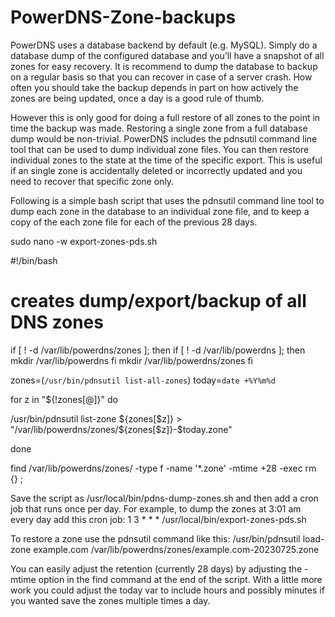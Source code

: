 # PowerDNS-Zone-backups
PowerDNS uses a database backend by default (e.g. MySQL). Simply do a database dump of the configured database and you’ll have a snapshot of all zones for easy recovery. It is recommend to dump the database to backup on a regular basis so that you can recover in case of a server crash. How often you should take the backup depends in part on how actively the zones are being updated, once a day is a good rule of thumb.

However this is only good for doing a full restore of all zones to the point in time the backup was made. Restoring a single zone from a full database dump would be non-trivial. PowerDNS includes the pdnsutil command line tool that can be used to dump individual zone files. You can then restore individual zones to the state at the time of the specific export. This is useful if an single zone is accidentally deleted or incorrectly updated and you need to recover that specific zone only.

Following is a simple bash script that uses the pdnsutil command line tool to dump each zone in the database to an individual zone file, and to keep a copy of the each zone file for each of the previous 28 days.

sudo nano -w export-zones-pds.sh

#!/bin/bash

# creates dump/export/backup of all DNS zones

if [ ! -d /var/lib/powerdns/zones ]; then
  if [ ! -d /var/lib/powerdns ]; then
    mkdir /var/lib/powerdns
  fi
  mkdir /var/lib/powerdns/zones
fi

zones=(`/usr/bin/pdnsutil list-all-zones`)
today=`date +%Y%m%d`

for z in "${!zones[@]}"
do

  /usr/bin/pdnsutil list-zone ${zones[$z]} > "/var/lib/powerdns/zones/${zones[$z]}-$today.zone"

done

find /var/lib/powerdns/zones/ -type f -name '*.zone' -mtime +28 -exec rm {} \;



Save the script as /usr/local/bin/pdns-dump-zones.sh and then add a cron job that runs once per day. For example, to dump the zones at 3:01 am every day add this cron job:
1 3 * * * /usr/local/bin/export-zones-pds.sh

To restore a zone use the pdnsutil command like this:
/usr/bin/pdnsutil load-zone example.com /var/lib/powerdns/zones/example.com-20230725.zone

You can easily adjust the retention (currently 28 days) by adjusting the -mtime option in the find command at the end of the script. With a little more work you could adjust the today var to include hours and possibly minutes if you wanted save the zones multiple times a day.
